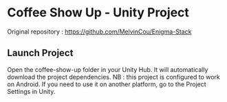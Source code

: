 # Coffee Show Up - Unity Project

Original repository : https://github.com/MelvinCou/Enigma-Stack

## Launch Project
Open the coffee-show-up folder in your Unity Hub. It will automatically download the project dependencies.
NB : this project is configured to work on Android. If you need to use it on another platform, go to the Project Settings in Unity. 
